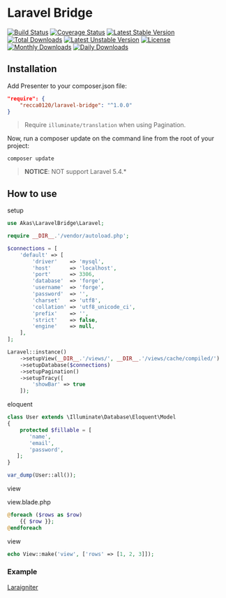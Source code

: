 # Laravel Bridge

[![Build Status](https://travis-ci.org/recca0120/laravel-bridge.svg?branch=master)](https://travis-ci.org/recca0120/laravel-bridge)
[![Coverage Status](https://coveralls.io/repos/github/recca0120/laravel-bridge/badge.svg?branch=master)](https://coveralls.io/github/recca0120/laravel-bridge)
[![Latest Stable Version](https://poser.pugx.org/recca0120/laravel-bridge/v/stable)](https://packagist.org/packages/recca0120/laravel-bridge)
[![Total Downloads](https://poser.pugx.org/recca0120/laravel-bridge/downloads)](https://packagist.org/packages/recca0120/laravel-bridge)
[![Latest Unstable Version](https://poser.pugx.org/recca0120/laravel-bridge/v/unstable)](https://packagist.org/packages/recca0120/laravel-bridge)
[![License](https://poser.pugx.org/recca0120/laravel-bridge/license)](https://packagist.org/packages/recca0120/laravel-bridge)
[![Monthly Downloads](https://poser.pugx.org/recca0120/laravel-bridge/d/monthly)](https://packagist.org/packages/recca0120/laravel-bridge)
[![Daily Downloads](https://poser.pugx.org/recca0120/laravel-bridge/d/daily)](https://packagist.org/packages/recca0120/laravel-bridge)


## Installation

Add Presenter to your composer.json file:

```json
"require": {
    "recca0120/laravel-bridge": "^1.0.0"
}
```

> Require `illuminate/translation` when using Pagination. 

Now, run a composer update on the command line from the root of your project:

```
composer update
```

> **NOTICE**: NOT support Laravel 5.4.*

## How to use

setup

```php
use Akas\LaravelBridge\Laravel;

require __DIR__.'/vendor/autoload.php';

$connections = [
    'default' => [
        'driver'    => 'mysql',
        'host'      => 'localhost',
        'port'      => 3306,
        'database'  => 'forge',
        'username'  => 'forge',
        'password'  => '',
        'charset'   => 'utf8',
        'collation' => 'utf8_unicode_ci',
        'prefix'    => '',
        'strict'    => false,
        'engine'    => null,
    ],
];

Laravel::instance()
    ->setupView(__DIR__.'/views/', __DIR__.'/views/cache/compiled/')
    ->setupDatabase($connections)
    ->setupPagination()
    ->setupTracy([
        'showBar' => true
    ]);
```

eloquent

```php
class User extends \Illuminate\Database\Eloquent\Model
{
    protected $fillable = [
       'name',
       'email',
       'password',
   ];
}

var_dump(User::all());
```

view

view.blade.php

```php
@foreach ($rows as $row)
    {{ $row }};
@endforeach
```

view

```php
echo View::make('view', ['rows' => [1, 2, 3]]);
```

### Example

[Laraigniter](https://github.com/recca0120/laraigniter)
